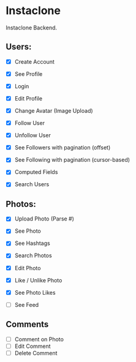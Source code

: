 # Instaclone

Instaclone Backend.

## Users:
- [x] Create Account
- [x] See Profile
- [x] Login
- [x] Edit Profile
- [x] Change Avatar (Image Upload)
- [x] Follow User
- [x] Unfollow User
- [x] See Followers with pagination (offset)
- [x] See Following with pagination (cursor-based)
- [x] Computed Fields
- [x] Search Users


## Photos:
- [x] Upload Photo (Parse #)
- [x] See Photo
- [x] See Hashtags
- [x] Search Photos
- [x] Edit Photo
- [x] Like / Unlike Photo
- [x] See Photo Likes
- [ ] See Feed


## Comments
- [ ] Comment on Photo
- [ ] Edit Comment
- [ ] Delete Comment